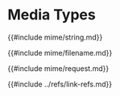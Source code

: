 # Media Types

{{#include mime/string.md}}

{{#include mime/filename.md}}

{{#include mime/request.md}}

{{#include ../refs/link-refs.md}}
